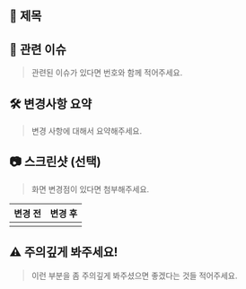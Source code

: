## 📌 제목

## 🧩 관련 이슈

> 관련된 이슈가 있다면 번호와 함께 적어주세요.

## 🛠 변경사항 요약

> 변경 사항에 대해서 요약해주세요.

## 📷 스크린샷 (선택)

> 화면 변경점이 있다면 첨부해주세요.

| 변경 전 | 변경 후 |
|---------|---------|
|         |         |

## ⚠️ 주의깊게 봐주세요!

> 이런 부분을 좀 주의깊게 봐주셨으면 좋겠다는 것들 적어주세요.

